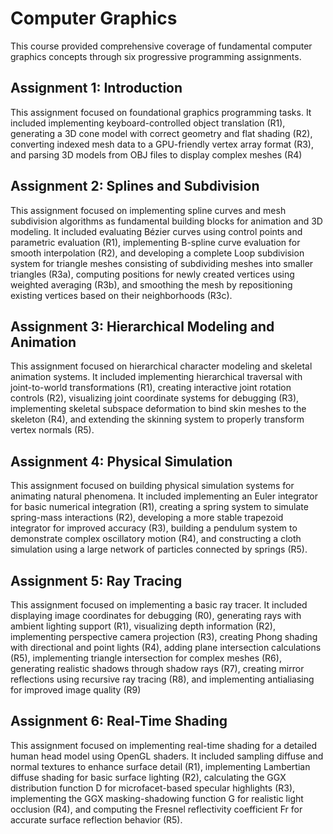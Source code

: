 # Computer Graphics

This course provided comprehensive coverage of fundamental computer graphics concepts through six progressive programming assignments.

## Assignment 1: Introduction

This assignment focused on foundational graphics programming tasks. It included implementing keyboard-controlled object translation (R1), generating a 3D cone model with correct geometry and flat shading (R2), converting indexed mesh data to a GPU-friendly vertex array format (R3), and parsing 3D models from OBJ files to display complex meshes (R4)

## Assignment 2: Splines and Subdivision

This assignment focused on implementing spline curves and mesh subdivision algorithms as fundamental building blocks for animation and 3D modeling. It included evaluating Bézier curves using control points and parametric evaluation (R1), implementing B-spline curve evaluation for smooth interpolation (R2), and developing a complete Loop subdivision system for triangle meshes consisting of subdividing meshes into smaller triangles (R3a), computing positions for newly created vertices using weighted averaging (R3b), and smoothing the mesh by repositioning existing vertices based on their neighborhoods (R3c).

## Assignment 3: Hierarchical Modeling and Animation

This assignment focused on hierarchical character modeling and skeletal animation systems. It included implementing hierarchical traversal with joint-to-world transformations (R1), creating interactive joint rotation controls (R2), visualizing joint coordinate systems for debugging (R3), implementing skeletal subspace deformation to bind skin meshes to the skeleton (R4), and extending the skinning system to properly transform vertex normals (R5).

## Assignment 4: Physical Simulation

This assignment focused on building physical simulation systems for animating natural phenomena. It included implementing an Euler integrator for basic numerical integration (R1), creating a spring system to simulate spring-mass interactions (R2), developing a more stable trapezoid integrator for improved accuracy (R3), building a pendulum system to demonstrate complex oscillatory motion (R4), and constructing a cloth simulation using a large network of particles connected by springs (R5).

## Assignment 5: Ray Tracing

This assignment focused on implementing a basic ray tracer. It included displaying image coordinates for debugging (R0), generating rays with ambient lighting support (R1), visualizing depth information (R2), implementing perspective camera projection (R3), creating Phong shading with directional and point lights (R4), adding plane intersection calculations (R5), implementing triangle intersection for complex meshes (R6), generating realistic shadows through shadow rays (R7), creating mirror reflections using recursive ray tracing (R8), and implementing antialiasing for improved image quality (R9)

## Assignment 6: Real-Time Shading

This assignment focused on implementing real-time shading for a detailed human head model using OpenGL shaders. It included sampling diffuse and normal textures to enhance surface detail (R1), implementing Lambertian diffuse shading for basic surface lighting (R2), calculating the GGX distribution function D for microfacet-based specular highlights (R3), implementing the GGX masking-shadowing function G for realistic light occlusion (R4), and computing the Fresnel reflectivity coefficient Fr for accurate surface reflection behavior (R5).
